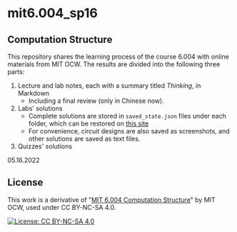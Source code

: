 # mit6.004_sp16

## Computation Structure

This repository shares the learning process of the course 6.004 with online materials from MIT OCW. The results are divided into the following three parts:

1. Lecture and lab notes, each with a summary titled *Thinking*, in Markdown
   - Including a final review (only in Chinese now).
2. Labs' solutions
   - Complete solutions are stored in `saved_state.json` files under each folder, which can be restored on [this site](https://computationstructures.org/exercises/cmos/lab.html)
   - For convenience, circuit designs are also saved as screenshots, and other solutions are saved as text files.
3. Quizzes' solutions

05.16.2022

## License

This work is a derivative of "[MIT 6.004 Computation Structure](https://ocw.mit.edu/courses/6-004-computation-structures-spring-2017/)" by MIT OCW, used under CC BY-NC-SA 4.0.

[![License: CC BY-NC-SA 4.0](https://camo.githubusercontent.com/7af524e82af24d98f89dde7c9c9a3849af52e420a66da140b7c7ae92bf7512d5/68747470733a2f2f6c6963656e7365627574746f6e732e6e65742f6c2f62792d6e632d73612f342e302f38387833312e706e67)](https://creativecommons.org/licenses/by-nc-sa/4.0/)
